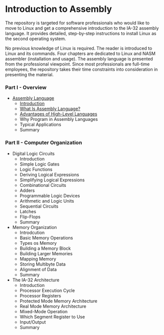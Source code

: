 # Introduction to Assembly

The repository is targeted for software professionals who would like to move to Linux and get a comprehensive introduction to the IA-32 assembly language. It provides detailed, step-by-step instructions to install Linux as the second operating system.

No previous knowledge of Linux is required. The reader is introduced to Linux and its commands. Four chapters are dedicated to Linux and NASM assembler (installation and usage). The assembly language is presented from the professional viewpoint. Since most professionals are full-time employees, the repository takes their time constraints into consideration in presenting the material.

### Part I - Overview

- [Assembly Language](https://github.com/romuro-pauliv/Introduction-to-Assembly/blob/main/Part%20I%20-%20Overview/a1%20-%20Assembly%20Language.md)
    - [Introduction](https://github.com/romuro-pauliv/Introduction-to-Assembly/blob/main/Part%20I%20-%20Overview/a2%20-%20Introduction.md)
    - [What Is Assembly Language?](https://github.com/romuro-pauliv/Introduction-to-Assembly/blob/main/Part%20I%20-%20Overview/a3%20-%20%20What%20Is%20Assembly%20Language.md)
    - [Advantages of High-Level Languages](https://github.com/romuro-pauliv/Introduction-to-Assembly/blob/main/Part%20I%20-%20Overview/a4%20-%20Advantages%20of%20High-Level%20Languages.md)
    - Why Program in Assembly Languages
    - Typical Applications
    - Summary

### Part II - Computer Organization

- Digital Logic Circuits
    - Introduction
    - Simple Logic Gates
    - Logic Functions
    - Deriving Logical Expressions
    - Simplifying Logical Expressions
    - Combinational Circuits
    - Adders
    - Programmable Logic Devices
    - Arithmetic and Logic Units
    - Sequential Circuits
    - Latches
    - Flip-Flops
    - Summary
- Memory Organization
    - Introdcution
    - Basic Memory Operations
    - Types os Memory
    - Building a Memory Block
    - Building Larger Memories
    - Mapping Memory
    - Storing Multibyte Data
    - Alignment of Data
    - Summary
- The IA-32 Architecture
    - Introduction
    - Processor Execution Cycle
    - Processor Registers
    - Protected Mode Memory Architecture
    - Real Mode Memory Architecture
    - Mixed-Mode Operation
    - Which Segment Register to Use
    - Input/Output
    - Summary